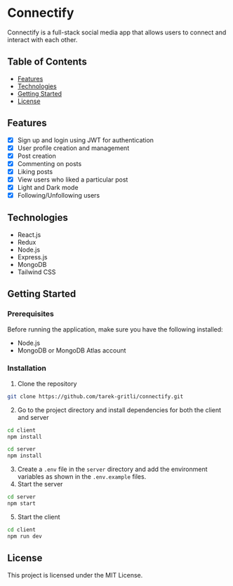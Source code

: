# Connectify

Connectify is a full-stack social media app that allows users to connect and interact with each other.

## Table of Contents

- [Features](#features)
- [Technologies](#technologies)
- [Getting Started](#getting-started)
- [License](#license)

## Features

- [x] Sign up and login using JWT for authentication
- [x] User profile creation and management
- [x] Post creation
- [x] Commenting on posts
- [x] Liking posts
- [x] View users who liked a particular post
- [x] Light and Dark mode
- [x] Following/Unfollowing users

## Technologies

- React.js
- Redux
- Node.js
- Express.js
- MongoDB
- Tailwind CSS

## Getting Started

### Prerequisites

Before running the application, make sure you have the following installed:

- Node.js
- MongoDB or MongoDB Atlas account

### Installation

1. Clone the repository

```bash
git clone https://github.com/tarek-gritli/connectify.git
```

2. Go to the project directory and install dependencies for both the client and server

```bash
cd client
npm install
```

```bash
cd server
npm install
```

3. Create a `.env` file in the `server` directory and add the environment variables as shown in the `.env.example` files.
4. Start the server

```bash
cd server
npm start
```

5. Start the client

```bash
cd client
npm run dev
```

## License

This project is licensed under the MIT License.
